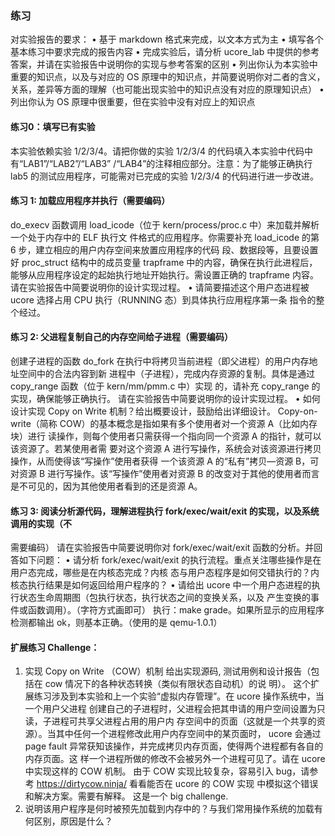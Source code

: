 ### 练习

对实验报告的要求：
• 基于 markdown 格式来完成，以文本方式为主
• 填写各个基本练习中要求完成的报告内容
• 完成实验后，请分析 ucore_lab 中提供的参考答案，并请在实验报告中说明你的实现与参考答案的区别
• 列出你认为本实验中重要的知识点，以及与对应的 OS 原理中的知识点，并简要说明你对二者的含义，
关系，差异等方面的理解（也可能出现实验中的知识点没有对应的原理知识点）
• 列出你认为 OS 原理中很重要，但在实验中没有对应上的知识点
 

#### 练习0：填写已有实验
本实验依赖实验 1/2/3/4。请把你做的实验 1/2/3/4 的代码填入本实验中代码中有“LAB1”/“LAB2”/“LAB3”
/“LAB4”的注释相应部分。注意：为了能够正确执行 lab5 的测试应用程序，可能需对已完成的实验 1/2/3/4
的代码进行进一步改进。


#### 练习 1: 加载应用程序并执行（需要编码）
do_execv 函数调用 load_icode（位于 kern/process/proc.c 中）来加载并解析一个处于内存中的 ELF 执行文
件格式的应用程序。你需要补充 load_icode 的第 6 步，建立相应的用户内存空间来放置应用程序的代码
段、数据段等，且要设置好 proc_struct 结构中的成员变量 trapframe 中的内容，确保在执行此进程后，
能够从应用程序设定的起始执行地址开始执行。需设置正确的 trapframe 内容。
请在实验报告中简要说明你的设计实现过程。
• 请简要描述这个用户态进程被 ucore 选择占用 CPU 执行（RUNNING 态）到具体执行应用程序第一条
指令的整个经过。



#### 练习 2: 父进程复制自己的内存空间给子进程（需要编码）
创建子进程的函数 do_fork 在执行中将拷贝当前进程（即父进程）的用户内存地址空间中的合法内容到新
进程中（子进程），完成内存资源的复制。具体是通过 copy_range 函数（位于 kern/mm/pmm.c 中）实现
的，请补充 copy_range 的实现，确保能够正确执行。
请在实验报告中简要说明你的设计实现过程。
• 如何设计实现 Copy on Write 机制？给出概要设计，鼓励给出详细设计。
Copy-on-write（简称 COW）的基本概念是指如果有多个使用者对一个资源 A（比如内存块）进行
读操作，则每个使用者只需获得一个指向同一个资源 A 的指针，就可以该资源了。若某使用者需
要对这个资源 A 进行写操作，系统会对该资源进行拷贝操作，从而使得该“写操作”使用者获得
一个该资源 A 的“私有”拷贝—资源 B，可对资源 B 进行写操作。该“写操作”使用者对资源 B
的改变对于其他的使用者而言是不可见的，因为其他使用者看到的还是资源 A。




#### 练习 3: 阅读分析源代码，理解进程执行 fork/exec/wait/exit 的实现，以及系统调用的实现（不
需要编码）
请在实验报告中简要说明你对 fork/exec/wait/exit 函数的分析。并回答如下问题：
• 请分析 fork/exec/wait/exit 的执行流程。重点关注哪些操作是在用户态完成，哪些是在内核态完成？内核
态与用户态程序是如何交错执行的？内核态执行结果是如何返回给用户程序的？
• 请给出 ucore 中一个用户态进程的执行状态生命周期图（包执行状态，执行状态之间的变换关系，以及
产生变换的事件或函数调用）。（字符方式画即可）
执行：make grade。如果所显示的应用程序检测都输出 ok，则基本正确。（使用的是 qemu-1.0.1）


#### 扩展练习 Challenge：
1. 实现 Copy on Write （COW）机制
给出实现源码, 测试用例和设计报告（包括在 cow 情况下的各种状态转换（类似有限状态自动机）的说
明）。
这个扩展练习涉及到本实验和上一个实验“虚拟内存管理”。在 ucore 操作系统中，当一个用户父进程
创建自己的子进程时，父进程会把其申请的用户空间设置为只读，子进程可共享父进程占用的用户内
存空间中的页面（这就是一个共享的资源）。当其中任何一个进程修改此用户内存空间中的某页面时，
ucore 会通过 page fault 异常获知该操作，并完成拷贝内存页面，使得两个进程都有各自的内存页面。这
样一个进程所做的修改不会被另外一个进程可见了。请在 ucore 中实现这样的 COW 机制。
由于 COW 实现比较复杂，容易引入 bug，请参考 https://dirtycow.ninja/ 看看能否在 ucore 的 COW 实现
中模拟这个错误和解决方案。需要有解释。
这是一个 big challenge.
2. 说明该用户程序是何时被预先加载到内存中的？与我们常用操作系统的加载有何区别，原因是什么？

